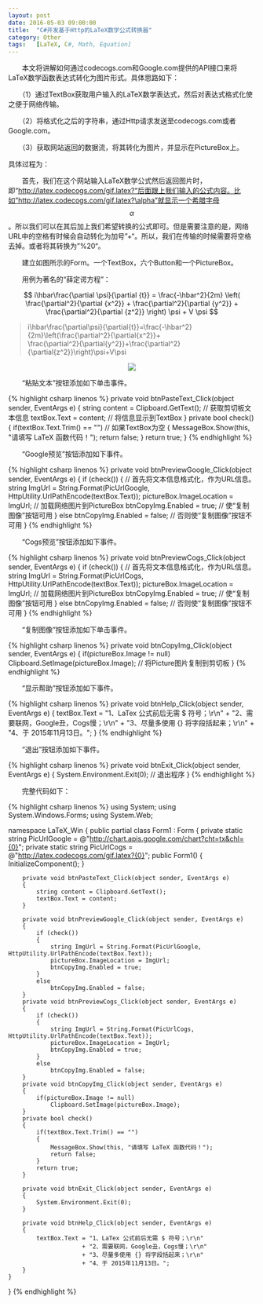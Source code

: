 ```yaml
---
layout: post
date: 2016-05-03 09:00:00
title:  "C#开发基于Http的LaTeX数学公式转换器"
category: Other
tags:   [LaTeX, C#, Math, Equation]
---
```



　　本文将讲解如何通过codecogs.com和Google.com提供的API接口来将LaTeX数学函数表达式转化为图片形式。具体思路如下：

　　（1）通过TextBox获取用户输入的LaTeX数学表达式，然后对表达式格式化使之便于网络传输。

　　（2）将格式化之后的字符串，通过Http请求发送至codecogs.com或者Google.com。

　　（3）获取网站返回的数据流，将其转化为图片，并显示在PictureBox上。

具体过程为：

　　首先，我们在这个网站输入LaTeX数学公式然后返回图片时，即“http://latex.codecogs.com/gif.latex?“后面跟上我们输入的公式内容。比如”http://latex.codecogs.com/gif.latex?\alpha”就显示一个希腊字母 $$ \alpha $$ 。所以我们可以在其后加上我们希望转换的公式即可。但是需要注意的是，网络URL中的空格有时候会自动转化为加号”+“。所以，我们在传输的时候需要将空格去掉。或者将其转换为”%20“。

　　建立如图所示的Form。一个TextBox，六个Button和一个PictureBox。

　　用例为著名的“薛定谔方程”：

$$ i\hbar\frac{\partial \psi}{\partial {t}} = \frac{-\hbar^2}{2m} \left( \frac{\partial^2}{\partial {x^2}} + 
\frac{\partial^2}{\partial {y^2}} + \frac{\partial^2}{\partial {z^2}} \right) \psi + V \psi $$

> i\hbar\frac{\partial\psi}{\partial{t}}=\frac{-\hbar^2}{2m}\left(\frac{\partial^2}{\partial{x^2}}+  
> \frac{\partial^2}{\partial{y^2}}+\frac{\partial^2}{\partial{z^2}}\right)\psi+V\psi  

<div style="text-align: center">
<img src="{{ site.url }}/images/posts/201605/2016050401.png"/> 
</div>

　　“粘贴文本”按钮添加如下单击事件。

{% highlight csharp linenos %}
private void btnPasteText_Click(object sender, EventArgs e)
{
    string content = Clipboard.GetText();   // 获取剪切板文本信息
    textBox.Text = content;                 // 将信息显示到TextBox
}
private bool check()
{
    if(textBox.Text.Trim() == "") // 如果TextBox为空
    {
        MessageBox.Show(this, "请填写 LaTeX 函数代码！");
        return false;
    }
    return true;
}
{% endhighlight %}

　　“Google预览”按钮添加如下事件。

{% highlight csharp linenos %}
private void btnPreviewGoogle_Click(object sender, EventArgs e)
{
    if (check())
    {
        // 首先将文本信息格式化，作为URL信息。
        string ImgUrl = String.Format(PicUrlGoogle, HttpUtility.UrlPathEncode(textBox.Text));
        pictureBox.ImageLocation = ImgUrl;  // 加载网络图片到PictureBox
        btnCopyImg.Enabled = true;          // 使“复制图像”按钮可用
    }
    else
        btnCopyImg.Enabled = false;         // 否则使“复制图像”按钮不可用
}
{% endhighlight %}

　　“Cogs预览”按钮添加如下事件。

{% highlight csharp linenos %}
private void btnPreviewCogs_Click(object sender, EventArgs e)
{
    if (check())
    {
        // 首先将文本信息格式化，作为URL信息。
        string ImgUrl = String.Format(PicUrlCogs, HttpUtility.UrlPathEncode(textBox.Text));
        pictureBox.ImageLocation = ImgUrl;  // 加载网络图片到PictureBox
        btnCopyImg.Enabled = true;          // 使“复制图像”按钮可用
    }
    else
        btnCopyImg.Enabled = false;         // 否则使“复制图像”按钮不可用
}
{% endhighlight %}

　　“复制图像”按钮添加如下单击事件。

{% highlight csharp linenos %}
private void btnCopyImg_Click(object sender, EventArgs e)
{
    if(pictureBox.Image != null)
        Clipboard.SetImage(pictureBox.Image);  // 将Picture图片复制到剪切板
}
{% endhighlight %}

　　“显示帮助”按钮添加如下事件。

{% highlight csharp linenos %}
private void btnHelp_Click(object sender, EventArgs e)
{
    textBox.Text = "1、LaTex 公式前后无需 $ 符号；\r\n"
                 + "2、需要联网，Google丑，Cogs慢；\r\n"
                 + "3、尽量多使用 {} 将字段括起来；\r\n"
                 + "4、于 2015年11月13日。";
}
{% endhighlight %}

　　“退出”按钮添加如下事件。

{% highlight csharp linenos %}
private void btnExit_Click(object sender, EventArgs e)
{
    System.Environment.Exit(0);      // 退出程序
}
{% endhighlight %}

　　完整代码如下：

{% highlight csharp linenos %}
using System;
using System.Windows.Forms;
using System.Web;
 
namespace LaTeX_Win
{
    public partial class Form1 : Form
    {
        private static string PicUrlGoogle = @"http://chart.apis.google.com/chart?cht=tx&chl={0}";
        private static string PicUrlCogs = @"http://latex.codecogs.com/gif.latex?{0}";
        public Form1()
        {
            InitializeComponent();
        }
 
        private void btnPasteText_Click(object sender, EventArgs e)
        {
            string content = Clipboard.GetText();
            textBox.Text = content;
        }
 
        private void btnPreviewGoogle_Click(object sender, EventArgs e)
        {
            if (check())
            {
                string ImgUrl = String.Format(PicUrlGoogle, HttpUtility.UrlPathEncode(textBox.Text));
                pictureBox.ImageLocation = ImgUrl;
                btnCopyImg.Enabled = true;
            }
            else
                btnCopyImg.Enabled = false;
        }
        private void btnPreviewCogs_Click(object sender, EventArgs e)
        {
            if (check())
            {
                string ImgUrl = String.Format(PicUrlCogs, HttpUtility.UrlPathEncode(textBox.Text));
                pictureBox.ImageLocation = ImgUrl;
                btnCopyImg.Enabled = true;
            }
            else
                btnCopyImg.Enabled = false;
        }
        private void btnCopyImg_Click(object sender, EventArgs e)
        {
            if(pictureBox.Image != null)
                Clipboard.SetImage(pictureBox.Image);
        }
        private bool check()
        {
            if(textBox.Text.Trim() == "")
            {
                MessageBox.Show(this, "请填写 LaTeX 函数代码！");
                return false;
            }
            return true;
        }
 
        private void btnExit_Click(object sender, EventArgs e)
        {
            System.Environment.Exit(0);
        }
 
        private void btnHelp_Click(object sender, EventArgs e)
        {
            textBox.Text = "1、LaTex 公式前后无需 $ 符号；\r\n"
                         + "2、需要联网，Google丑，Cogs慢；\r\n"
                         + "3、尽量多使用 {} 将字段括起来；\r\n"
                         + "4、于 2015年11月13日。";
        }
    }
}
{% endhighlight %}

